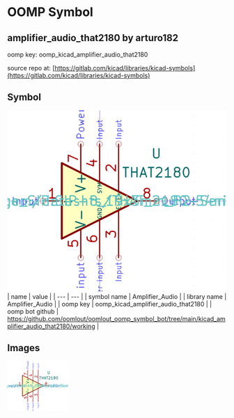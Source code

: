 # OOMP Symbol  
## amplifier_audio_that2180  by arturo182  
  
oomp key: oomp_kicad_amplifier_audio_that2180  
  
source repo at: [https://gitlab.com/kicad/libraries/kicad-symbols](https://gitlab.com/kicad/libraries/kicad-symbols)  
## Symbol  
  
[![working.png](working_600.png)](working.png)  
| name | value | 
| --- | --- | 
| symbol name | Amplifier_Audio | 
| library name | Amplifier_Audio | 
| oomp key | oomp_kicad_amplifier_audio_that2180 | 
| oomp bot github | https://github.com/oomlout/oomlout_oomp_symbol_bot/tree/main/kicad_amplifier_audio_that2180/working | 
## Images  
  
[![working.png](working_140.png)](working.png)  
